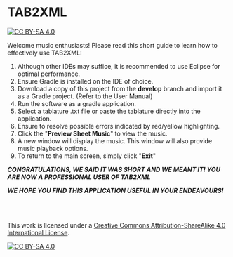 # TAB2XML

[![CC BY-SA 4.0][cc-by-sa-shield]][cc-by-sa]

Welcome music enthusiasts! Please read this short guide to learn how to effectively use TAB2XML:

1. Although other IDEs may suffice, it is recommended to use Eclipse for optimal performance.
2. Ensure Gradle is installed on the IDE of choice.
3. Download a copy of this project from the <b>develop</b> branch and import it as a Gradle project. (Refer to the User Manual)
4. Run the software as a gradle application.
5. Select a tablature .txt file or paste the tablature directly into the application.
6. Ensure to resolve possible errors indicated by red/yellow highlighting.
7. Click the "<b>Preview Sheet Music</b>" to view the music.
8. A new window will display the music. This window will also provide music playback options.
9. To return to the main screen, simply click "<b>Exit</b>"

<b><i><p>CONGRATULATIONS, WE SAID IT WAS SHORT AND WE MEANT IT! YOU ARE NOW A PROFESSIONAL USER OF TAB2XML</p>
  <p>WE HOPE YOU FIND THIS APPLICATION USEFUL IN YOUR ENDEAVOURS! </p></i></b>

</br>
</br>

This work is licensed under a
[Creative Commons Attribution-ShareAlike 4.0 International License][cc-by-sa].

[![CC BY-SA 4.0][cc-by-sa-image]][cc-by-sa]

[cc-by-sa]: http://creativecommons.org/licenses/by-sa/4.0/
[cc-by-sa-image]: https://licensebuttons.net/l/by-sa/4.0/88x31.png
[cc-by-sa-shield]: https://img.shields.io/badge/License-CC%20BY--SA%204.0-lightgrey.svg
